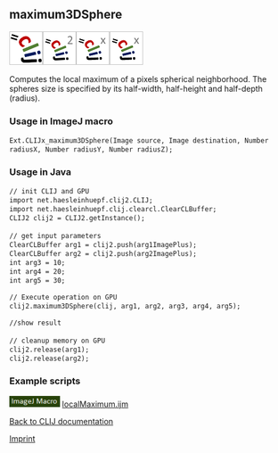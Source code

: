 ## maximum3DSphere
![Image](images/mini_clij1_logo.png)![Image](images/mini_clij2_logo.png)![Image](images/mini_clijx_logo.png)![Image](images/mini_clijx_logo.png)

Computes the local maximum of a pixels spherical neighborhood. The spheres size is specified by 
its half-width, half-height and half-depth (radius).

### Usage in ImageJ macro
```
Ext.CLIJx_maximum3DSphere(Image source, Image destination, Number radiusX, Number radiusY, Number radiusZ);
```


### Usage in Java
```
// init CLIJ and GPU
import net.haesleinhuepf.clij2.CLIJ;
import net.haesleinhuepf.clij.clearcl.ClearCLBuffer;
CLIJ2 clij2 = CLIJ2.getInstance();

// get input parameters
ClearCLBuffer arg1 = clij2.push(arg1ImagePlus);
ClearCLBuffer arg2 = clij2.push(arg2ImagePlus);
int arg3 = 10;
int arg4 = 20;
int arg5 = 30;
```

```
// Execute operation on GPU
clij2.maximum3DSphere(clij, arg1, arg2, arg3, arg4, arg5);
```

```
//show result

// cleanup memory on GPU
clij2.release(arg1);
clij2.release(arg2);
```




### Example scripts
<a href="https://github.com/clij/clij-advanced-filters/blob/master/src/main/macro/"><img src="images/language_macro.png" height="20"/></a> [localMaximum.ijm](https://github.com/clij/clij-advanced-filters/blob/master/src/main/macro/localMaximum.ijm)  


[Back to CLIJ documentation](https://clij.github.io/)

[Imprint](https://clij.github.io/imprint)
